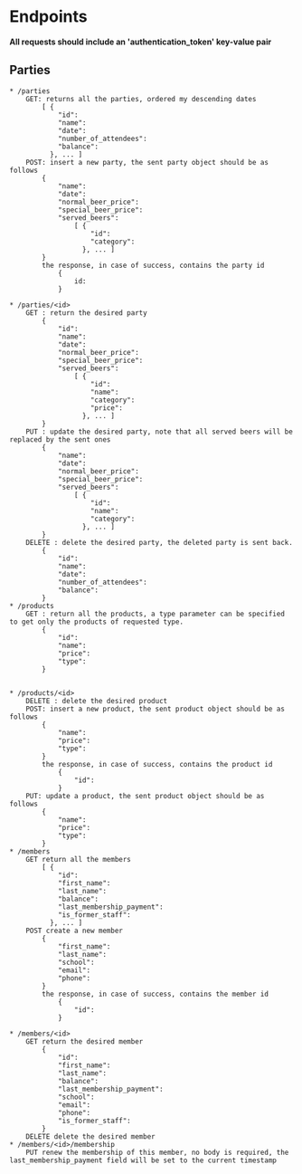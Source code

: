 # Endpoints

**All requests should include an 'authentication_token' key-value pair**  

## Parties
	* /parties  
		GET: returns all the parties, ordered my descending dates  
			[ {  
				"id":  
				"name":  
				"date":  
				"number_of_attendees":  
				"balance":  
			  }, ... ]  
		POST: insert a new party, the sent party object should be as follows  
			{
				"name":  
				"date":  
				"normal_beer_price":  
				"special_beer_price":  
				"served_beers":  
					[ {  
						"id":  
						"category":  
					  }, ... ]  
			}  
			the response, in case of success, contains the party id  
				{  
					id:  
				}  
				
	* /parties/<id>  
		GET : return the desired party
			{  
				"id":
				"name":  
				"date":  
				"normal_beer_price":  
				"special_beer_price":  
				"served_beers":  
					[ {  
						"id":  
						"name":  
						"category":
						"price":  
					  }, ... ]  
			}
		PUT : update the desired party, note that all served beers will be replaced by the sent ones
			{  
				"name":  
				"date":  
				"normal_beer_price":  
				"special_beer_price":  
				"served_beers":  
					[ {  
						"id":  
						"name":  
						"category":  
					  }, ... ]  
			}
		DELETE : delete the desired party, the deleted party is sent back.
			{  
				"id":  
				"name":  
				"date":  
				"number_of_attendees":  
				"balance":  
			}
	* /products
		GET : return all the products, a type parameter can be specified to get only the products of requested type.
			{
				"id":
				"name":
				"price":
				"type":
			}
	
		
	* /products/<id>
		DELETE : delete the desired product
		POST: insert a new product, the sent product object should be as follows  
			{
				"name":  
				"price":  
				"type":
			}  
			the response, in case of success, contains the product id  
				{  
					"id":  
				}  
		PUT: update a product, the sent product object should be as follows  
			{
				"name":  
				"price":  
				"type":
			}
	* /members
		GET return all the members	
			[ {  
				"id":  
				"first_name":  
				"last_name":  
				"balance":  
				"last_membership_payment":
				"is_former_staff":
			  }, ... ]  
		POST create a new member
			{
				"first_name":  
				"last_name":
				"school":
				"email":
				"phone":
			}
			the response, in case of success, contains the member id  
				{  
					"id":  
				}  

	* /members/<id>
		GET return the desired member	
			{  
				"id":  
				"first_name":  
				"last_name":  
				"balance":  
				"last_membership_payment":
				"school":
				"email":
				"phone":
				"is_former_staff":
			}
		DELETE delete the desired member
	* /members/<id>/membership
		PUT renew the membership of this member, no body is required, the last_membership_payment field will be set to the current timestamp

			
			
			
			
			
			
			
			
			
			
			
			
			
			
			
			
			
			
			
			
			
			
		
		
